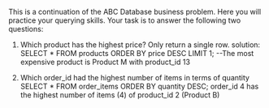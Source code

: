 This is a continuation of the ABC Database business problem. 
Here you will practice your querying skills. 
Your task is to answer the following two questions: 
1. Which product has the highest price? Only return a single row.
solution:
SELECT * FROM products ORDER BY price DESC LIMIT 1;
--The most expensive product is Product M with product_id 13
   
2. Which order_id had the highest number of items in terms of quantity
SELECT * FROM order_items ORDER BY quantity DESC;
   order_id 4 has the highest number of items (4) of product_id 2 (Product B)
